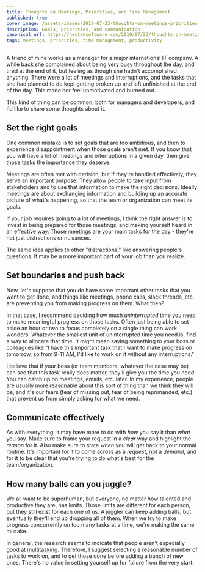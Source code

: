 ```yaml
---
title: Thoughts on Meetings, Priorities, and Time Management
published: true
cover_image: /assets/images/2019-07-23-thoughts-on-meetings-priorities-and-time-management-4ni9.146607/ykjpqd9m2wm7dmp9gqla.jpg
description: Goals, priorities, and communication
canonical_url: https://nestedsoftware.com/2019/07/23/thoughts-on-meetings-priorities-and-time-management-4ni9.146607.html
tags: meetings, priorities, time management, productivity
---
```


A friend of mine works as a manager for a major international IT company. A while back she complained about being very busy throughout the day, and tired at the end of it, but feeling as though she hadn't accomplished anything. There were a lot of meetings and interruptions, and the tasks that she had planned to do kept getting broken up and left unfinished at the end of the day. This made her feel unmotivated and burned out. 

This kind of thing can be common, both for managers and developers, and I'd like to share some thoughts about it.

## Set the right goals

One common mistake is to set goals that are too ambitious, and then to experience disappointment when those goals aren't met. If you know that you will have a lot of meetings and interruptions in a given day, then give those tasks the importance they deserve. 

Meetings are often met with derision, but if they're handled effectively, they serve an important purpose: They allow people to take input from stakeholders and to use that information to make the right decisions. Ideally meetings are about exchanging information and building up an accurate picture of what's happening, so that the team or organization can meet its goals. 

If your job requires going to a lot of meetings, I think the right answer is to invest in being prepared for those meetings, and making yourself heard in an effective way. Those meetings are your main tasks for the day - they're not just distractions or nuisances.

The same idea applies to other "distractions," like answering people's questions. It may be a more important part of your job than you realize. 

## Set boundaries and push back

Now, let's suppose that you do have some important other tasks that you want to get done, and things like meetings, phone calls, slack threads, etc. are preventing you from making progress on them. What then? 

In that case, I recommend deciding how much _uninterrupted_ time you need to make meaningful progress on those tasks. Often just being able to set aside an hour or two to focus completely on a single thing can work wonders. Whatever the smallest unit of uninterrupted time you need is, find a way to allocate that time. It might mean saying something to your boss or colleagues like "I have this important task that I want to make progress on tomorrow, so from 9-11 AM, I'd like to work on it without any interruptions." 

I believe that if your boss (or team members, whatever the case may be) can see that this task really does matter, they'll give you the time you need. You can catch up on meetings, emails, etc. later. In my experience, people are usually more reasonable about this sort of thing than we think they will be, and it's our fears (fear of missing out, fear of being reprimanded, etc.) that prevent us from simply asking for what we need. 

## Communicate effectively

As with everything, it may have more to do with _how_ you say it than _what_ you say. Make sure to frame your request in a _clear_ way and highlight the _reason_ for it. Also make sure to state _when_ you will get back to your normal routine. It's important for it to come across as a _request_, not a _demand_, and for it to be clear that you're trying to do what's best for the team/organization.

## How many balls can you juggle?

We all want to be superhuman, but everyone, no matter how talented and productive they are, has limits. Those limits are different for each person, but they still exist for each one of us. A juggler can keep adding balls, but eventually they'll end up dropping all of them. When we try to make progress concurrently on too many tasks at a time, we're making the same mistake.

In general, the research seems to indicate that people aren't especially good at [multitasking](https://www.apa.org/research/action/multitask). Therefore, I suggest selecting a reasonable number of tasks to work on, and to get those done before adding a bunch of new ones. There's no value in setting yourself up for failure from the very start.
